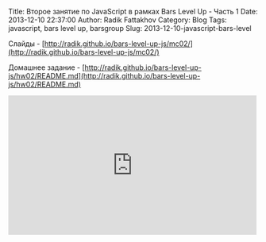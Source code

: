 Title: Второе занятие по JavaScript в рамках Bars Level Up - Часть 1
Date: 2013-12-10 22:37:00
Author: Radik Fattakhov
Category: Blog
Tags: javascript, bars level up, barsgroup
Slug: 2013-12-10-javascript-bars-level

Слайды - [http://radik.github.io/bars-level-up-js/mc02/](http://radik.github.io/bars-level-up-js/mc02/)

Домашнее задание - [http://radik.github.io/bars-level-up-js/hw02/README.md](http://radik.github.io/bars-level-up-js/hw02/README.md)

<iframe width="500" height="281" id="youtube_iframe" src="https://www.youtube.com/embed/LyaT7n6vexo?feature=oembed&amp;enablejsapi=1&amp;origin=http://safe.txmblr.com&amp;wmode=opaque" frameborder="0" allowfullscreen></iframe>
